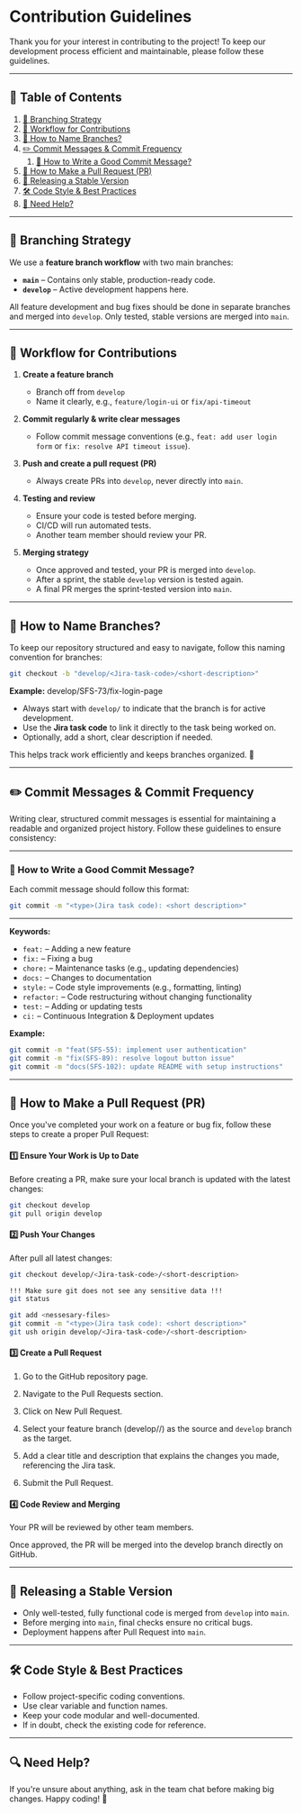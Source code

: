 # Contribution Guidelines

Thank you for your interest in contributing to the project! To keep our development process efficient and maintainable, please follow these guidelines.

---

## 📑 Table of Contents

1. [🌱 Branching Strategy](#branching-strategy)
2. [📌 Workflow for Contributions](#workflow-for-contributions)
3. [🔹 How to Name Branches?](#how-to-name-branches)
4. [✏️ Commit Messages & Commit Frequency](#commit-messages--commit-frequency)
    1. [🔹 How to Write a Good Commit Message?](#how-to-write-a-good-commit-message)
5. [🔎 How to Make a Pull Request (PR)](#how-to-make-a-pull-request-pr)
6. [🚀 Releasing a Stable Version](#releasing-a-stable-version)
7. [🛠 Code Style & Best Practices](#code-style--best-practices)
8. [🤝 Need Help?](#need-help)

---

## 🌱 Branching Strategy

We use a **feature branch workflow** with two main branches:

- **`main`** – Contains only stable, production-ready code.
- **`develop`** – Active development happens here.

All feature development and bug fixes should be done in separate branches and merged into `develop`. Only tested, stable versions are merged into `main`.

---

## 📌 Workflow for Contributions

1. **Create a feature branch**  
   - Branch off from `develop`  
   - Name it clearly, e.g., `feature/login-ui` or `fix/api-timeout`

2. **Commit regularly & write clear messages**  
   - Follow commit message conventions (e.g., `feat: add user login form` or `fix: resolve API timeout issue`).

3. **Push and create a pull request (PR)**  
   - Always create PRs into `develop`, never directly into `main`.

4. **Testing and review**  
   - Ensure your code is tested before merging.
   - CI/CD will run automated tests.
   - Another team member should review your PR.

5. **Merging strategy**  
   - Once approved and tested, your PR is merged into `develop`.  
   - After a sprint, the stable `develop` version is tested again.  
   - A final PR merges the sprint-tested version into `main`.

---

## 🔹 How to Name Branches?

To keep our repository structured and easy to navigate, follow this naming convention for branches:
```bash
git checkout -b "develop/<Jira-task-code>/<short-description>"
```

**Example:**
develop/SFS-73/fix-login-page


- Always start with `develop/` to indicate that the branch is for active development.  
- Use the **Jira task code** to link it directly to the task being worked on.  
- Optionally, add a short, clear description if needed.  

This helps track work efficiently and keeps branches organized. 🚀  

---

## ✏️ Commit Messages & Commit Frequency

Writing clear, structured commit messages is essential for maintaining a readable and organized project history. Follow these guidelines to ensure consistency:

---

### 🔹 How to Write a Good Commit Message?

Each commit message should follow this format:
```bash
git commit -m "<type>(Jira task code): <short description>"
```
---

**Keywords:**
- `feat:` – Adding a new feature  
- `fix:` – Fixing a bug  
- `chore:` – Maintenance tasks (e.g., updating dependencies)  
- `docs:` – Changes to documentation  
- `style:` – Code style improvements (e.g., formatting, linting)  
- `refactor:` – Code restructuring without changing functionality  
- `test:` – Adding or updating tests  
- `ci:` – Continuous Integration & Deployment updates  

**Example:**
```bash
git commit -m "feat(SFS-55): implement user authentication"
git commit -m "fix(SFS-89): resolve logout button issue"
git commit -m "docs(SFS-102): update README with setup instructions"
```

---

## 🔹 How to Make a Pull Request (PR)

Once you've completed your work on a feature or bug fix, follow these steps to create a proper Pull Request:

#### 1️⃣ Ensure Your Work is Up to Date  
Before creating a PR, make sure your local branch is updated with the latest changes:  

```bash
git checkout develop
git pull origin develop
```

#### 2️⃣ Push Your Changes
After pull all latest changes:

```bash
git checkout develop/<Jira-task-code>/<short-description>

!!! Make sure git does not see any sensitive data !!!
git status

git add <nessesary-files>
git commit -m "<type>(Jira task code): <short description>"
git ush origin develop/<Jira-task-code>/<short-description>
```

#### 3️⃣ Create a Pull Request

1. Go to the GitHub repository page.

2. Navigate to the Pull Requests section.

3. Click on New Pull Request.

4. Select your feature branch (develop/<Jira-task-code>/<short-description>) as the source and `develop` branch as the target.

5. Add a clear title and description that explains the changes you made, referencing the Jira task.

6. Submit the Pull Request.

#### 4️⃣ Code Review and Merging

Your PR will be reviewed by other team members.

Once approved, the PR will be merged into the develop branch directly on GitHub.

---

## 🚀 Releasing a Stable Version

- Only well-tested, fully functional code is merged from `develop` into `main`.
- Before merging into `main`, final checks ensure no critical bugs.
- Deployment happens after Pull Request into `main`.

---

## 🛠 Code Style & Best Practices

- Follow project-specific coding conventions.
- Use clear variable and function names.
- Keep your code modular and well-documented.
- If in doubt, check the existing code for reference.

---

## 🔍 Need Help?

If you're unsure about anything, ask in the team chat before making big changes. Happy coding! 🚀

